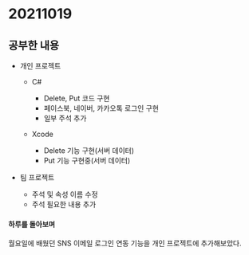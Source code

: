 # 20211019

## 공부한 내용
+ 개인 프로젝트
  - C#
    * Delete, Put 코드 구현
    * 페이스북, 네이버, 카카오톡 로그인 구현
    * 일부 주석 추가
    
  - Xcode
    * Delete 기능 구현(서버 데이터)
    * Put 기능 구현중(서버 데이터)

+ 팀 프로젝트
  - 주석 및 속성 이름 수정
  - 주석 필요한 내용 추가

#### 하루를 돌아보며
월요일에 배웠던 SNS 이메일 로그인 연동 기능을 개인 프로젝트에 추가해보았다.
